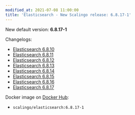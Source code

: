 ```yaml
---
modified_at: 2021-07-08 11:00:00
title: 'Elasticsearch - New Scalingo release: 6.8.17-1'
---
```


New default version: **6.8.17-1**

Changelogs:
- [Elasticsearch 6.8.10](https://www.elastic.co/guide/en/elasticsearch/reference/6.8/release-notes-6.8.10.html)
- [Elasticsearch 6.8.11](https://www.elastic.co/guide/en/elasticsearch/reference/6.8/release-notes-6.8.11.html)
- [Elasticsearch 6.8.12](https://www.elastic.co/guide/en/elasticsearch/reference/6.8/release-notes-6.8.12.html)
- [Elasticsearch 6.8.13](https://www.elastic.co/guide/en/elasticsearch/reference/6.8/release-notes-6.8.13.html)
- [Elasticsearch 6.8.14](https://www.elastic.co/guide/en/elasticsearch/reference/6.8/release-notes-6.8.14.html)
- [Elasticsearch 6.8.15](https://www.elastic.co/guide/en/elasticsearch/reference/6.8/release-notes-6.8.15.html)
- [Elasticsearch 6.8.16](https://www.elastic.co/guide/en/elasticsearch/reference/6.8/release-notes-6.8.16.html)
- [Elasticsearch 6.8.17](https://www.elastic.co/guide/en/elasticsearch/reference/6.8/release-notes-6.8.17.html)

Docker image on [Docker Hub](https://hub.docker.com/r/scalingo/elasticsearch):

* `scalingo/elasticsearch:6.8.17-1`
